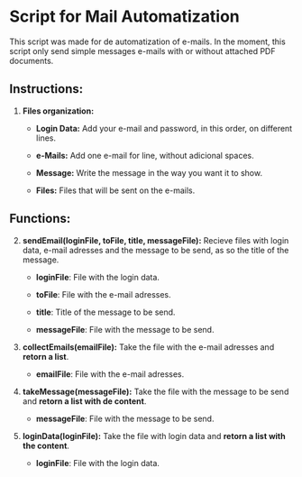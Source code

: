 # Script for Mail Automatization

This script was made for de automatization of e-mails.
In the moment, this script only send simple messages e-mails with or without attached PDF documents.

## Instructions:
1. **Files organization:**
    - **Login Data:**
    Add your e-mail and password, in this order, on different lines.

    - **e-Mails:**
    Add one e-mail for line, without adicional spaces.

    - **Message:**
    Write the message in the way you want it to show.

    - **Files:**
    Files that will be sent on the e-mails.

## Functions:

2. **sendEmail(loginFile, toFile, title, messageFile):**
Recieve files with login data, e-mail adresses and the message to be send, as so the title of the message.

    - **loginFile**: File with the login data.

    - **toFile**: File with the e-mail adresses.

    - **title**: Title of the message to be send.

    - **messageFile**: File with the message to be send.


3. **collectEmails(emailFile):**
Take the file with the e-mail adresses and **retorn a list**.

    - **emailFile**: File with the e-mail adresses.


4. **takeMessage(messageFile):**
Take the file with the message to be send and **retorn a list with de content**.

    - **messageFile**: File with the message to be send.

5. **loginData(loginFile):**
Take the file with login data and **retorn a list with the content**.

    - **loginFile**: File with the login data.